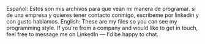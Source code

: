 Español: Estos son mis archivos para que vean mi manera de programar. si de una empresa y quieres tener contacto conmigo, escribeme por linkedin y con gusto hablamos. 
English: These are my files so you can see my programming style. If you're from a company and would like to get in touch, feel free to message me on LinkedIn — I'd be happy to chat.
